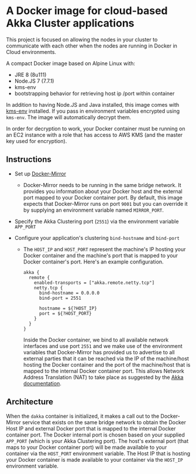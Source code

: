 # A Docker image for cloud-based Akka Cluster applications
This project is focused on allowing the nodes in your cluster to communicate with each other when the nodes are running 
in Docker in Cloud environments.

A compact Docker image based on Alpine Linux with:
- JRE 8 (8u111)
- Node.JS 7 (7.7.1)
- kms-env 
- bootstrapping behavior for retrieving host ip /port within container

In addition to having Node.JS and Java installed, this image comes with [kms-env](https://github.com/ukayani/kms-env) 
installed. If you pass in environment variables encrypted using `kms-env`. The image will automatically decrypt them. 

In order for decryption to work, your Docker container must be running on an EC2 instance with a role that has access 
to AWS KMS (and the master key used for encryption).

## Instructions
- Set up [Docker-Mirror](https://github.com/LoyaltyOne/docker-mirror) 
  - Docker-Mirror needs to be running in the same bridge network. It provides you information about your Docker host 
    and the external port mapped to your Docker container port. By default, this image expects that Docker-Mirror runs 
    on port `9001` but you can override it by supplying an environment variable named `MIRROR_PORT`.

- Specify the Akka Clustering port (`2551`) via the environment variable `APP_PORT`

- Configure your application's clustering `bind-hostname` and `bind-port`
  - The `HOST_IP` and `HOST_PORT` represent the machine's IP hosting your Docker container and the machine's port that 
  is mapped to your Docker container's port. Here's an example configuration.
      ```hocon
      akka {
        remote {
          enabled-transports = ["akka.remote.netty.tcp"]
          netty.tcp {
            bind-hostname = 0.0.0.0
            bind-port = 2551
      
            hostname = ${?HOST_IP}
            port = ${?HOST_PORT}
          }
        }
      }
      ```
      Inside the Docker container, we bind to all available network interfaces and use port `2551` and we make use of 
      the environment variables that Docker-Mirror has provided us to advertise to all external parties that it can be 
      reached via the IP of the machine/host hosting the Docker container and the port of the machine/host that is 
      mapped to the internal Docker container port. This allows Network Address Translation (NAT) to take place as 
      suggested by the [Akka documentation](http://doc.akka.io/docs/akka/current/scala/remoting.html#akka-behind-nat-or-in-a-docker-container).

## Architecture
When the `dakka` container is initialized, it makes a call out to the Docker-Mirror service that exists on the same 
bridge network to obtain the Docker Host IP and external Docker port that is mapped to the internal Docker container 
port. The Docker internal port is chosen based on your supplied `APP_PORT` (which is your Akka Clustering port). The 
host's external port (that maps to your Docker container port) will be made available to your container via the 
`HOST_PORT` environment variable. The Host IP that is hosting your Docker container is made available to your container 
via the `HOST_IP` environment variable.

